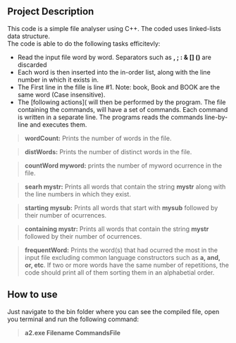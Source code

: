 ## Project Description

This code is a simple file analyser using C++.
The coded uses linked-lists data structure.  
The code is able to do the following tasks efficitevly:

* Read the input file word by word. Separators such as **, ; : & [] ()** are discarded
* Each word is then inserted into the in-order list, along with the line number in which it exists in.
* The First line in the fille is line #1. Note: book, Book and BOOK are the same word (Case insensitive).
* The [following actions]( will then be performed by the program. The file containing the commands, will have a set of commands. Each command is written in a separate line. The programs reads the commands line-by-line and executes them.


> **wordCount:** Prints the number of words in the file.

> **distWords:** Prints the number of distinct words in the file.

> **countWord myword:** prints the number of myword ocurrence in the file.

> **searh mystr:** Prints all words that contain the string **mystr** along with the line numbers in which they exist.

> **starting mysub:** Prints all words that start with **mysub** followed by their number of ocurrences.

> **containing mystr:** Prints all words that contain the string **mystr** followed by their number of ocurrences.

> **frequentWord:** Prints the word(s) that had ocurred the most in the input file excluding common language constructors such as **a, and, or, etc**. If two or more words have the same number of repetitions, the code should print all of them sorting them in an alphabetial order.

## How to use 

Just navigate to the bin folder where you can see the compiled file, open you terminal and run the following command:
> **a2.exe Filename CommandsFile**
